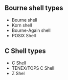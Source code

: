 Bourne shell types
------------------------------
- Bourne shell
- Korn shell
- Bourne-Again shell
- POSIX Shell


C Shell types
------------------------------
- C Shell
- TENEX/TOPS C Shell
- Z Shel
